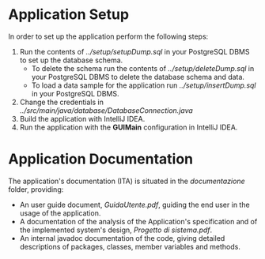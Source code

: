 # Application Setup
In order to set up the application perform the following steps:
1) Run the contents of *../setup/setupDump.sql* in your PostgreSQL DBMS to set up the database schema. 
   - To delete the schema run the contents of *../setup/deleteDump.sql* in your PostgreSQL DBMS to delete the database schema and data. 
   - To load a data sample for the application run *../setup/insertDump.sql* in your PostgreSQL DBMS.
2) Change the credentials in *../src/main/java/database/DatabaseConnection.java*
3) Build the application with IntelliJ IDEA.
4) Run the application with the **GUIMain** configuration in IntelliJ IDEA.

# Application Documentation
The application's documentation (ITA) is situated in the *documentazione* folder, providing:
- An user guide document, *GuidaUtente.pdf*, guiding the end user in the usage of the application.
- A documentation of the analysis of the Application's specification and of the implemented system's design, *Progetto di sistema.pdf*.
- An internal javadoc documentation of the code, giving detailed descriptions of packages, classes, member variables and methods.